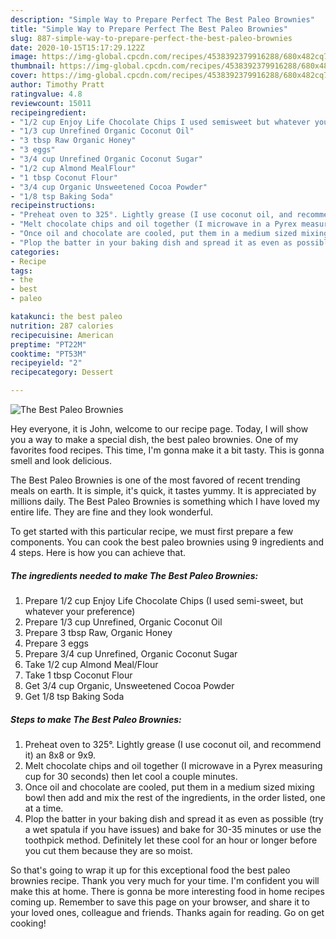 ```yaml
---
description: "Simple Way to Prepare Perfect The Best Paleo Brownies"
title: "Simple Way to Prepare Perfect The Best Paleo Brownies"
slug: 887-simple-way-to-prepare-perfect-the-best-paleo-brownies
date: 2020-10-15T15:17:29.122Z
image: https://img-global.cpcdn.com/recipes/4538392379916288/680x482cq70/the-best-paleo-brownies-recipe-main-photo.jpg
thumbnail: https://img-global.cpcdn.com/recipes/4538392379916288/680x482cq70/the-best-paleo-brownies-recipe-main-photo.jpg
cover: https://img-global.cpcdn.com/recipes/4538392379916288/680x482cq70/the-best-paleo-brownies-recipe-main-photo.jpg
author: Timothy Pratt
ratingvalue: 4.8
reviewcount: 15011
recipeingredient:
- "1/2 cup Enjoy Life Chocolate Chips I used semisweet but whatever your preference"
- "1/3 cup Unrefined Organic Coconut Oil"
- "3 tbsp Raw Organic Honey"
- "3 eggs"
- "3/4 cup Unrefined Organic Coconut Sugar"
- "1/2 cup Almond MealFlour"
- "1 tbsp Coconut Flour"
- "3/4 cup Organic Unsweetened Cocoa Powder"
- "1/8 tsp Baking Soda"
recipeinstructions:
- "Preheat oven to 325°. Lightly grease (I use coconut oil, and recommend it) an 8x8 or 9x9."
- "Melt chocolate chips and oil together (I microwave in a Pyrex measuring cup for 30 seconds) then let cool a couple minutes."
- "Once oil and chocolate are cooled, put them in a medium sized mixing bowl then add and mix the rest of the ingredients, in the order listed, one at a time."
- "Plop the batter in your baking dish and spread it as even as possible (try a wet spatula if you have issues) and bake for 30-35 minutes or use the toothpick method. Definitely let these cool for an hour or longer before you cut them because they are so moist."
categories:
- Recipe
tags:
- the
- best
- paleo

katakunci: the best paleo 
nutrition: 287 calories
recipecuisine: American
preptime: "PT22M"
cooktime: "PT53M"
recipeyield: "2"
recipecategory: Dessert

---
```



![The Best Paleo Brownies](https://img-global.cpcdn.com/recipes/4538392379916288/680x482cq70/the-best-paleo-brownies-recipe-main-photo.jpg)

Hey everyone, it is John, welcome to our recipe page. Today, I will show you a way to make a special dish, the best paleo brownies. One of my favorites food recipes. This time, I'm gonna make it a bit tasty. This is gonna smell and look delicious.

The Best Paleo Brownies is one of the most favored of recent trending meals on earth. It is simple, it's quick, it tastes yummy. It is appreciated by millions daily. The Best Paleo Brownies is something which I have loved my entire life. They are fine and they look wonderful.




To get started with this particular recipe, we must first prepare a few components. You can cook the best paleo brownies using 9 ingredients and 4 steps. Here is how you can achieve that.

<!--inarticleads1-->

##### The ingredients needed to make The Best Paleo Brownies:

1. Prepare 1/2 cup Enjoy Life Chocolate Chips (I used semi-sweet, but whatever your preference)
1. Prepare 1/3 cup Unrefined, Organic Coconut Oil
1. Prepare 3 tbsp Raw, Organic Honey
1. Prepare 3 eggs
1. Prepare 3/4 cup Unrefined, Organic Coconut Sugar
1. Take 1/2 cup Almond Meal/Flour
1. Take 1 tbsp Coconut Flour
1. Get 3/4 cup Organic, Unsweetened Cocoa Powder
1. Get 1/8 tsp Baking Soda




<!--inarticleads2-->

##### Steps to make The Best Paleo Brownies:

1. Preheat oven to 325°. Lightly grease (I use coconut oil, and recommend it) an 8x8 or 9x9.
1. Melt chocolate chips and oil together (I microwave in a Pyrex measuring cup for 30 seconds) then let cool a couple minutes.
1. Once oil and chocolate are cooled, put them in a medium sized mixing bowl then add and mix the rest of the ingredients, in the order listed, one at a time.
1. Plop the batter in your baking dish and spread it as even as possible (try a wet spatula if you have issues) and bake for 30-35 minutes or use the toothpick method. Definitely let these cool for an hour or longer before you cut them because they are so moist.




So that's going to wrap it up for this exceptional food the best paleo brownies recipe. Thank you very much for your time. I'm confident you will make this at home. There is gonna be more interesting food in home recipes coming up. Remember to save this page on your browser, and share it to your loved ones, colleague and friends. Thanks again for reading. Go on get cooking!
